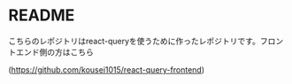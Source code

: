 # README

こちらのレポジトリはreact-queryを使うために作ったレポジトリです。フロントエンド側の方はこちら

(https://github.com/kousei1015/react-query-frontend)